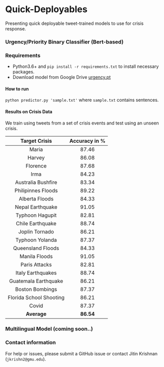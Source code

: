 # Quick-Deployables
Presenting quick deployable tweet-trained models to use for crisis response.

### Urgency/Priority Binary Classifier (Bert-based)

### Requirements
- Python3.6+ and ```pip install -r requirements.txt``` to install necessary packages.
- Download model from Google Drive [urgency.pt]()

#### How to run
```python predictor.py 'sample.txt'```
where ```sample.txt``` contains sentences.

#### Results on Crisis Data
We train using tweets from a set of crisis events and test using an unseen crisis.

| Target Crisis  | Accuracy in %  |
 :-: |  :-:
| Maria                   | 87.46 |
| Harvey                  | 86.08 |
| Florence                | 87.68 |
| Irma                    | 84.23 |
| Australia Bushfire      | 83.34 |
| Philipinnes Floods      | 89.22 |
| Alberta Floods          | 84.33 |
| Nepal Earthquake        | 91.05 |
| Typhoon Hagupit         | 82.81 |
| Chile Earthquake        | 88.74 |
| Joplin Tornado          | 86.21 |
| Typhoon Yolanda         | 87.37 |
| Queensland Floods       | 84.33 |
| Manila Floods           | 91.05 |
| Paris Attacks           | 82.81 |
| Italy Earthquakes       | 88.74 |
| Guatemala Earthquake    | 86.21 |
| Boston Bombings         | 87.37 |
| Florida School Shooting | 86.21 |
| Covid                   | 87.37 |
| **Average**		          | **86.54** |

### Multilingual Model (coming soon..)

### Contact information
For help or issues, please submit a GitHub issue or contact Jitin Krishnan (`jkrishn2@gmu.edu`).
